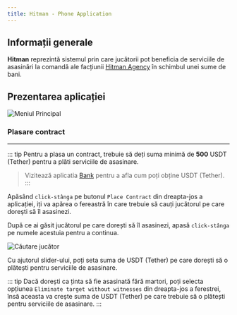 ```yaml
---
title: Hitman - Phone Application
---
```


## Informații generale

**Hitman** reprezintă sistemul prin care jucătorii pot beneficia de serviciile de asasinări la comandă ale facțiunii [Hitman Agency](/factions/hitman) în schimbul unei sume de bani.

## Prezentarea aplicației

<Image src="https://i.imgur.com/5Y9D1In.png" alt="Meniul Principal" />

### Plasare contract

---

::: tip
Pentru a plasa un contract, trebuie să deți suma minimă de **500** USDT (Tether) pentru a plăti serviciile de asasinare.

> Vizitează aplicatia [Bank](./bank#cryptomonede) pentru a afla cum poți obține USDT (Tether).
:::

Apăsând `click-stânga` pe butonul `Place Contract` din dreapta-jos a aplicației, iți va apărea o fereastră în care trebuie să cauți jucătorul pe care dorești să îl asasinezi.

După ce ai găsit jucătorul pe care dorești să îl asasinezi, apasă `click-stânga` pe numele acestuia pentru a continua.

<Image src="https://i.imgur.com/DI9M4Mx.gif" alt="Căutare jucător" />

Cu ajutorul slider-ului, poți seta suma de USDT (Tether) pe care dorești să o plătești pentru serviciile de asasinare.

::: tip 
Dacă dorești ca ținta să fie asasinată fără martori, poți selecta opțiunea `Eliminate target without witnesses` din dreapta-jos a ferestrei, însă aceasta va crește suma de USDT (Tether) pe care trebuie să o plătești pentru serviciile de asasinare.
:::

